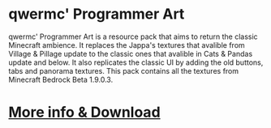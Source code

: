 # qwermc' Programmer Art
qwermc' Programmer Art is a resource pack  that aims to return the classic Minecraft ambience. It replaces the Jappa's textures that avalible from Village & Pillage update to the classic ones that avalible in Cats & Pandas update and below. It also replicates the classic UI by adding the old buttons, tabs and panorama textures. This pack contains all the textures from Minecraft Bedrock Beta 1.9.0.3.
# [More info & Download](https://www.qwermc.gq/content/progart)
